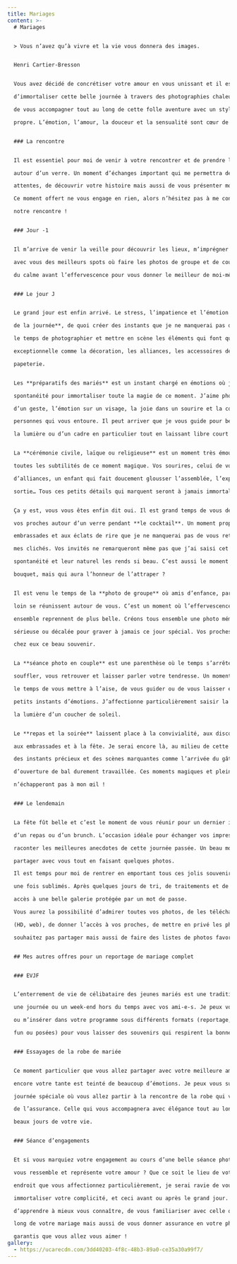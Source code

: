 ```yaml
---
title: Mariages
content: >-
  # Mariages


  > Vous n’avez qu’à vivre et la vie vous donnera des images.


  Henri Cartier-Bresson


  Vous avez décidé de concrétiser votre amour en vous unissant et il est important pour vous

  d’immortaliser cette belle journée à travers des photographies chaleureuses. Je serai ravie

  de vous accompagner tout au long de cette folle aventure avec un style et un œil qui m’est

  propre. L’émotion, l’amour, la douceur et la sensualité sont cœur de mon travail.


  ### La rencontre


  Il est essentiel pour moi de venir à votre rencontrer et de prendre le temps de vous découvrir

  autour d’un verre. Un moment d’échanges important qui me permettra de connaitre vos

  attentes, de découvrir votre histoire mais aussi de vous présenter mon travail.

  Ce moment offert ne vous engage en rien, alors n’hésitez pas à me contacter pour organiser

  notre rencontre !


  ### Jour -1


  Il m’arrive de venir la veille pour découvrir les lieux, m’imprégner de l’ambiance et discuter

  avec vous des meilleurs spots où faire les photos de groupe et de couple. C’est aussi profiter

  du calme avant l’effervescence pour vous donner le meilleur de moi-même le jour J.


  ### Le jour J


  Le grand jour est enfin arrivé. Le stress, l’impatience et l’émotion s’entremêlent dès le **début

  de la journée**, de quoi créer des instants que je ne manquerai pas de saisir. J’aime prendre

  le temps de photographier et mettre en scène les éléments qui font que cette journée est

  exceptionnelle comme la décoration, les alliances, les accessoires des mariés ou encore la

  papeterie. 


  Les **préparatifs des mariés** est un instant chargé en émotions où je laisse parler votre

  spontanéité pour immortaliser toute la magie de ce moment. J’aime photographier la douceur

  d’un geste, l’émotion sur un visage, la joie dans un sourire et la complicité qui vous lie aux

  personnes qui vous entoure. Il peut arriver que je vous guide pour bénéficier de la beauté de

  la lumière ou d’un cadre en particulier tout en laissant libre court à vos émotions.


  La **cérémonie civile, laïque ou religieuse** est un moment très émouvant où j’adore saisir

  toutes les subtilités de ce moment magique. Vos sourires, celui de vos proches, les échanges

  d’alliances, un enfant qui fait doucement glousser l’assemblée, l’explosion de bonheur à votre

  sortie… Tous ces petits détails qui marquent seront à jamais immortalisé.


  Ça y est, vous vous êtes enfin dit oui. Il est grand temps de vous détendre et de profiter de

  vos proches autour d’un verre pendant **le cocktail**. Un moment propice aux sourires, aux

  embrassades et aux éclats de rire que je ne manquerai pas de vous retransmettre grâce à

  mes clichés. Vos invités ne remarqueront même pas que j’ai saisi cet instant où leur

  spontanéité et leur naturel les rends si beau. C’est aussi le moment du traditionnel jeté de

  bouquet, mais qui aura l’honneur de l’attraper ?


  Il est venu le temps de la **photo de groupe** où amis d’enfance, parents ou cousins venus de

  loin se réunissent autour de vous. C’est un moment où l’effervescence et la joie d’être

  ensemble reprennent de plus belle. Créons tous ensemble une photo mémorable qu’elle soit

  sérieuse ou décalée pour graver à jamais ce jour spécial. Vos proches seront fiers d’afficher

  chez eux ce beau souvenir.


  La **séance photo en couple** est une parenthèse où le temps s’arrête pour vous laisser

  souffler, vous retrouver et laisser parler votre tendresse. Un moment essentiel où je prendrai

  le temps de vous mettre à l’aise, de vous guider ou de vous laisser évoluer pour saisir ces

  petits instants d’émotions. J’affectionne particulièrement saisir la beauté de votre complicité à

  la lumière d’un coucher de soleil.


  Le **repas et la soirée** laissent place à la convivialité, aux discours poignants de vos témoins,

  aux embrassades et à la fête. Je serai encore là, au milieu de cette ébullition, pour immortaliser

  des instants précieux et des scènes marquantes comme l’arrivée du gâteau ou votre danse

  d’ouverture de bal durement travaillée. Ces moments magiques et plein de spontanéités ne

  n’échapperont pas à mon œil !


  ### Le lendemain


  La fête fût belle et c’est le moment de vous réunir pour un dernier instant de convivialité autour

  d’un repas ou d’un brunch. L’occasion idéale pour échanger vos impressions, relâcher, rire et

  raconter les meilleures anecdotes de cette journée passée. Un beau moment que j’aime

  partager avec vous tout en faisant quelques photos.

  Il est temps pour moi de rentrer en emportant tous ces jolis souvenirs que je vous restituerai

  une fois sublimés. Après quelques jours de tri, de traitements et de retouche, je vous donnerai

  accès à une belle galerie protégée par un mot de passe.

  Vous aurez la possibilité d’admirer toutes vos photos, de les télécharger en différents formats

  (HD, web), de donner l’accès à vos proches, de mettre en privé les photos que vous ne

  souhaitez pas partager mais aussi de faire des listes de photos favorites et prévoir des tirages.


  ## Mes autres offres pour un reportage de mariage complet


  ### EVJF


  L’enterrement de vie de célibataire des jeunes mariés est une tradition idéale pour passer

  une journée ou un week-end hors du temps avec vos ami-e-s. Je peux vous accompagner

  ou m’insérer dans votre programme sous différents formats (reportage, photos de groupes

  fun ou posées) pour vous laisser des souvenirs qui respirent la bonne humeur.


  ### Essayages de la robe de mariée


  Ce moment particulier que vous allez partager avec votre meilleure amie, votre mère ou

  encore votre tante est teinté de beaucoup d’émotions. Je peux vous suivre lors de cette

  journée spéciale où vous allez partir à la rencontre de la robe qui vous procurera de la joie et

  de l’assurance. Celle qui vous accompagnera avec élégance tout au long d’un des plus

  beaux jours de votre vie.


  ### Séance d’engagements


  Et si vous marquiez votre engagement au cours d’une belle séance photo dans un lieu qui

  vous ressemble et représente votre amour ? Que ce soit le lieu de votre rencontre ou un

  endroit que vous affectionnez particulièrement, je serai ravie de vous accompagner pour

  immortaliser votre complicité, et ceci avant ou après le grand jour. C’est aussi l’occasion

  d’apprendre à mieux vous connaître, de vous familiariser avec celle qui vous suivra tout au

  long de votre mariage mais aussi de vous donner assurance en votre photogénie. Oui, je vous

  garantis que vous allez vous aimer !
gallery:
  - https://ucarecdn.com/3dd40203-4f8c-48b3-89a0-ce35a30a99f7/
---
```

